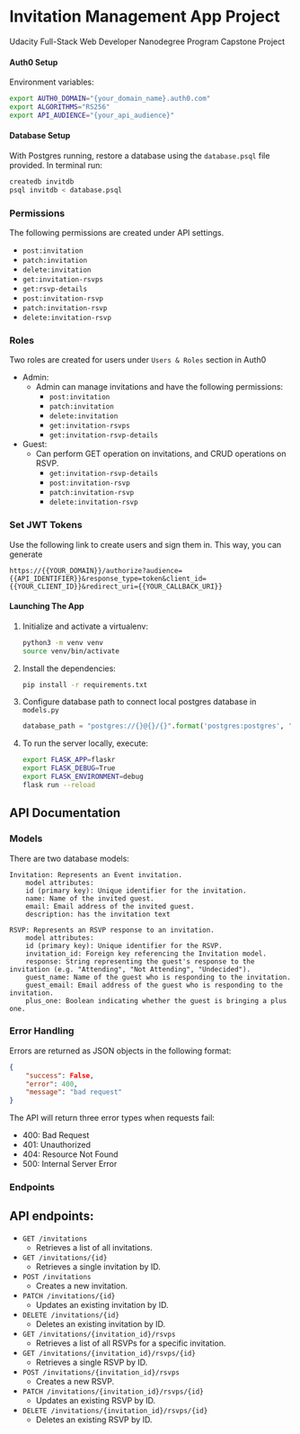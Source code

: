# Invitation Management App Project
Udacity Full-Stack Web Developer Nanodegree Program Capstone Project


#### Auth0 Setup

Environment variables:

```bash
export AUTH0_DOMAIN="{your_domain_name}.auth0.com"
export ALGORITHMS="RS256"
export API_AUDIENCE="{your_api_audience}"
```

#### Database Setup
With Postgres running, restore a database using the `database.psql` file provided. In terminal run:

```bash
createdb invitdb
psql invitdb < database.psql
```

### Permissions

The following permissions are created under API settings.

* `post:invitation`
* `patch:invitation`
* `delete:invitation`
* `get:invitation-rsvps`
* `get:rsvp-details`
* `post:invitation-rsvp`
* `patch:invitation-rsvp`
* `delete:invitation-rsvp`

### Roles

Two roles are created for users under `Users & Roles` section in Auth0

* Admin:
    * Admin can manage invitations and have the following permissions:
        * `post:invitation`
        * `patch:invitation`
        * `delete:invitation`
        * `get:invitation-rsvps`
        * `get:invitation-rsvp-details`
* Guest:
    * Can perform GET operation on invitations, and CRUD operations on RSVP.
        * `get:invitation-rsvp-details`
        * `post:invitation-rsvp`
        * `patch:invitation-rsvp`
        * `delete:invitation-rsvp`


### Set JWT Tokens 

Use the following link to create users and sign them in. This way, you can generate 

```
https://{{YOUR_DOMAIN}}/authorize?audience={{API_IDENTIFIER}}&response_type=token&client_id={{YOUR_CLIENT_ID}}&redirect_uri={{YOUR_CALLBACK_URI}}
```

#### Launching The App

1. Initialize and activate a virtualenv:

   ```bash
   python3 -m venv venv
   source venv/bin/activate
   ```

2. Install the dependencies:

    ```bash
    pip install -r requirements.txt
    ```
3. Configure database path to connect local postgres database in `models.py`

    ```python
    database_path = "postgres://{}@{}/{}".format('postgres:postgres', 'localhost:5432', 'invitdb')
    ```

4.  To run the server locally, execute:

    ```bash
    export FLASK_APP=flaskr
    export FLASK_DEBUG=True
    export FLASK_ENVIRONMENT=debug
    flask run --reload
    ```

## API Documentation

### Models
There are two database models:

    Invitation: Represents an Event invitation. 
        model attributes:
        id (primary key): Unique identifier for the invitation.
        name: Name of the invited guest.
        email: Email address of the invited guest.
        description: has the invitation text

    RSVP: Represents an RSVP response to an invitation. 
        model attributes:
        id (primary key): Unique identifier for the RSVP.
        invitation_id: Foreign key referencing the Invitation model.
        response: String representing the guest's response to the invitation (e.g. "Attending", "Not Attending", "Undecided").
        guest_name: Name of the guest who is responding to the invitation.
        guest_email: Email address of the guest who is responding to the invitation.
        plus_one: Boolean indicating whether the guest is bringing a plus one.

### Error Handling

Errors are returned as JSON objects in the following format:
```json
{
    "success": False, 
    "error": 400,
    "message": "bad request"
}
```
The API will return three error types when requests fail:
- 400: Bad Request
- 401: Unauthorized
- 404: Resource Not Found
- 500: Internal Server Error

### Endpoints

## API endpoints:

* `GET /invitations` 
    * Retrieves a list of all invitations.
* `GET /invitations/{id}`
    * Retrieves a single invitation by ID.
* `POST /invitations`
    * Creates a new invitation.
* `PATCH /invitations/{id}`
    * Updates an existing invitation by ID.
* `DELETE /invitations/{id}` 
    * Deletes an existing invitation by ID.
* `GET /invitations/{invitation_id}/rsvps`
    * Retrieves a list of all RSVPs for a specific invitation.
* `GET /invitations/{invitation_id}/rsvps/{id}`
    * Retrieves a single RSVP by ID.
* `POST /invitations/{invitation_id}/rsvps` 
    * Creates a new RSVP.
* `PATCH /invitations/{invitation_id}/rsvps/{id}` 
    * Updates an existing RSVP by ID.
* `DELETE /invitations/{invitation_id}/rsvps/{id}` 
    * Deletes an existing RSVP by ID.
